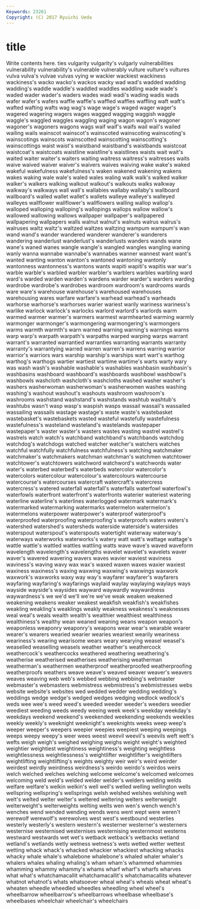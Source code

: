 ```yaml
---
Keywords: 23261 
Copyright: (C) 2017 Ryuichi Ueda
---
```


# title

Write contents here.
ties vulgarity vulgarity's vulgarly vulnerabilities vulnerability vulnerability's vulnerable vulnerably
vulture vulture's vultures vulva vulva's vulvae vulvas vying w wackier
wackiest wackiness wackiness's wacko wacko's wackos wacky wad wad's wadded
wadding wadding's waddle waddle's waddled waddles waddling wade wade's waded
wader wader's waders wades wadi wadi's wading wadis wads wafer
wafer's wafers waffle waffle's waffled waffles waffling waft waft's wafted
wafting wafts wag wag's wage wage's waged wager wager's wagered
wagering wagers wages wagged wagging waggish waggle waggle's waggled waggles
waggling waging wagon wagon's wagoner wagoner's wagoners wagons wags waif
waif's waifs wail wail's wailed wailing wails wainscot wainscot's wainscoted
wainscoting wainscoting's wainscotings wainscots wainscotted wainscotting wainscotting's wainscottings waist waist's
waistband waistband's waistbands waistcoat waistcoat's waistcoats waistline waistline's waistlines waists
wait wait's waited waiter waiter's waiters waiting waitress waitress's waitresses
waits waive waived waiver waiver's waivers waives waiving wake wake's
waked wakeful wakefulness wakefulness's waken wakened wakening wakens wakes waking
wale wale's waled wales waling walk walk's walked walker walker's
walkers walking walkout walkout's walkouts walks walkway walkway's walkways wall
wall's wallabies wallaby wallaby's wallboard wallboard's walled wallet wallet's wallets
walleye walleye's walleyed walleyes wallflower wallflower's wallflowers walling wallop wallop's
walloped walloping walloping's wallopings wallops wallow wallow's wallowed wallowing wallows
wallpaper wallpaper's wallpapered wallpapering wallpapers walls walnut walnut's walnuts walrus
walrus's walruses waltz waltz's waltzed waltzes waltzing wampum wampum's wan
wand wand's wander wandered wanderer wanderer's wanderers wandering wanderlust wanderlust's
wanderlusts wanders wands wane wane's waned wanes wangle wangle's wangled
wangles wangling waning wanly wanna wannabe wannabe's wannabes wanner wannest
want want's wanted wanting wanton wanton's wantoned wantoning wantonly wantonness
wantonness's wantons wants wapiti wapiti's wapitis war war's warble warble's
warbled warbler warbler's warblers warbles warbling ward ward's warded warden
warden's wardens warder warder's warders warding wardrobe wardrobe's wardrobes wardroom
wardroom's wardrooms wards ware ware's warehouse warehouse's warehoused warehouses warehousing
wares warfare warfare's warhead warhead's warheads warhorse warhorse's warhorses warier
wariest warily wariness wariness's warlike warlock warlock's warlocks warlord warlord's
warlords warm warmed warmer warmer's warmers warmest warmhearted warming warmly
warmonger warmonger's warmongering warmongering's warmongers warms warmth warmth's warn warned
warning warning's warnings warns warp warp's warpath warpath's warpaths warped
warping warps warrant warrant's warranted warrantied warranties warranting warrants warranty
warranty's warrantying warred warren warren's warrens warring warrior warrior's warriors
wars warship warship's warships wart wart's warthog warthog's warthogs wartier
wartiest wartime wartime's warts warty wary was wash wash's washable
washable's washables washbasin washbasin's washbasins washboard washboard's washboards washbowl washbowl's
washbowls washcloth washcloth's washcloths washed washer washer's washers washerwoman washerwoman's
washerwomen washes washing washing's washout washout's washouts washroom washroom's washrooms
washstand washstand's washstands washtub washtub's washtubs wasn't wasp wasp's waspish
wasps wassail wassail's wassailed wassailing wassails wastage wastage's waste waste's
wastebasket wastebasket's wastebaskets wasted wasteful wastefully wastefulness wastefulness's wasteland wasteland's
wastelands wastepaper wastepaper's waster waster's wasters wastes wasting wastrel wastrel's
wastrels watch watch's watchband watchband's watchbands watchdog watchdog's watchdogs watched
watcher watcher's watchers watches watchful watchfully watchfulness watchfulness's watching watchmaker
watchmaker's watchmakers watchman watchman's watchmen watchtower watchtower's watchtowers watchword watchword's
watchwords water water's waterbed waterbed's waterbeds watercolor watercolor's watercolors watercolour
watercolour's watercolours watercourse watercourse's watercourses watercraft watercraft's watercress watercress's watered
waterfall waterfall's waterfalls waterfowl waterfowl's waterfowls waterfront waterfront's waterfronts waterier
wateriest watering waterline waterline's waterlines waterlogged watermark watermark's watermarked watermarking
watermarks watermelon watermelon's watermelons waterpower waterpower's waterproof waterproof's waterproofed waterproofing
waterproofing's waterproofs waters waters's watershed watershed's watersheds waterside waterside's watersides
waterspout waterspout's waterspouts watertight waterway waterway's waterways waterworks waterworks's watery
watt watt's wattage wattage's wattle wattle's wattled wattles wattling watts
wave wave's waved waveform wavelength wavelength's wavelengths wavelet wavelet's wavelets
waver waver's wavered wavering wavers waves wavier waviest waviness waviness's
waving wavy wax wax's waxed waxen waxes waxier waxiest waxiness
waxiness's waxing waxwing waxwing's waxwings waxwork waxwork's waxworks waxy way
way's wayfarer wayfarer's wayfarers wayfaring wayfaring's wayfarings waylaid waylay waylaying
waylays ways wayside wayside's waysides wayward waywardly waywardness waywardness's we
we'd we'll we're we've weak weaken weakened weakening weakens weaker
weakest weakfish weakfish's weakfishes weakling weakling's weaklings weakly weakness weakness's
weaknesses weal weal's weals wealth wealth's wealthier wealthiest wealthiness wealthiness's
wealthy wean weaned weaning weans weapon weapon's weaponless weaponry weaponry's
weapons wear wear's wearable wearer wearer's wearers wearied wearier wearies
weariest wearily weariness weariness's wearing wearisome wears weary wearying weasel
weasel's weaselled weaselling weasels weather weather's weathercock weathercock's weathercocks weathered
weathering weathering's weatherise weatherised weatherises weatherising weatherman weatherman's weathermen weatherproof
weatherproofed weatherproofing weatherproofs weathers weave weave's weaved weaver weaver's weavers
weaves weaving web web's webbed webbing webbing's webmaster webmaster's webmasters
webmistress webmistress's webmistresses webs website website's websites wed wedded wedder
wedding wedding's weddings wedge wedge's wedged wedges wedging wedlock wedlock's
weds wee wee's weed weed's weeded weeder weeder's weeders weedier
weediest weeding weeds weedy weeing week week's weekday weekday's weekdays
weekend weekend's weekended weekending weekends weeklies weekly weekly's weeknight weeknight's
weeknights weeks weep weep's weeper weeper's weepers weepier weepies weepiest
weeping weepings weeps weepy weepy's weer wees weest weevil weevil's
weevils weft weft's wefts weigh weigh's weighed weighing weighs weight
weight's weighted weightier weightiest weightiness weightiness's weighting weightless weightlessness weightlessness's
weightlifter weightlifter's weightlifters weightlifting weightlifting's weights weighty weir weir's weird
weirder weirdest weirdly weirdness weirdness's weirdo weirdo's weirdos weirs welch
welched welches welching welcome welcome's welcomed welcomes welcoming weld weld's
welded welder welder's welders welding welds welfare welfare's welkin welkin's
well well's welled welling wellington wells wellspring wellspring's wellsprings welsh
welshed welshes welshing welt welt's welted welter welter's weltered weltering
welters welterweight welterweight's welterweights welting welts wen wen's wench wench's
wenches wend wended wending wends wens went wept were weren't
werewolf werewolf's werewolves west west's westbound westerlies westerly westerly's western
western's westerner westerner's westerners westernise westernised westernises westernising westernmost westerns
westward westwards wet wet's wetback wetback's wetbacks wetland wetland's wetlands
wetly wetness wetness's wets wetted wetter wettest wetting whack whack's
whacked whackier whackiest whacking whacks whacky whale whale's whalebone whalebone's
whaled whaler whaler's whalers whales whaling whaling's wham wham's whammed
whammies whamming whammy whammy's whams wharf wharf's wharfs wharves what
what's whatchamacallit whatchamacallit's whatchamacallits whatever whatnot whatnot's whats whatsoever wheal
wheal's wheals wheat wheat's wheaten wheedle wheedled wheedles wheedling wheel
wheel's wheelbarrow wheelbarrow's wheelbarrows wheelbase wheelbase's wheelbases wheelchair wheelchair's wheelchairs
